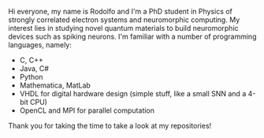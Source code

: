 Hi everyone, my name is Rodolfo and I'm a PhD student in Physics of strongly correlated electron systems and neuromorphic computing. My interest lies in studying novel quantum materials to build neuromorphic devices such as spiking neurons. I'm familiar with a number of programming languages, namely:

- C, C++
- Java, C#
- Python
- Mathematica, MatLab
- VHDL for digital hardware design (simple stuff, like a small SNN and a 4-bit CPU)
- OpenCL and MPI for parallel computation

Thank you for taking the time to take a look at my repositories!

<!---
fairfriend92/fairfriend92 is a ✨ special ✨ repository because its `README.md` (this file) appears on your GitHub profile.
You can click the Preview link to take a look at your changes.
--->
